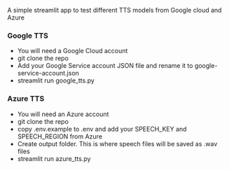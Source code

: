 A simple streamlit app to test different TTS models from Google cloud and Azure

### Google TTS
* You will need a Google Cloud account
* git clone the repo
* Add your Google Service account JSON file and rename it to google-service-account.json
* streamlit run google_tts.py


### Azure TTS
* You will need an Azure account
* git clone the repo
* copy .env.example to .env and add your SPEECH_KEY and SPEECH_REGION from Azure
* Create output folder. This is where speech files will be saved as .wav files
* streamlit run azure_tts.py
